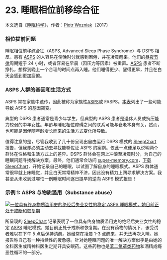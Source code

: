 # 23. 睡眠相位前移综合征

本文选自《[睡眠科学](https://supermemo.guru/wiki/Science_of_sleep)》，作者：[Piotr Wozniak](https://supermemo.guru/wiki/Piotr_Wozniak)（2017）

### 相位提前问题

睡眠相位前移综合征（ASPS, Advanced Sleep Phase Syndrome）与 DSPS 相反。患有 [ASPS](https://supermemo.guru/wiki/Good_sleep,_good_learning,_good_life:_Glossary#ASPS) 的人容易在傍晚时分就感到困倦，并在凌晨醒来。他们的[昼夜节律](https://supermemo.guru/wiki/Good_sleep,_good_learning,_good_life:_Glossary#circadian_sleep_component)周期短于 24 小时，或者容易在早晨（因压力等因素）被重置。[ASPS](https://supermemo.guru/wiki/Good_sleep,_good_learning,_good_life:_Glossary#ASPS) 患者不断挣扎，想撑到晚上一个合理的时间点再入睡。他们睡得更少、醒得更早，并且在白天会感到更加疲倦。

### ASPS 人群的基因和生活方式

ASPS 常在家族中遗传，因此被称为家族性[ASPS](https://supermemo.guru/wiki/Good_sleep,_good_learning,_good_life:_Glossary#ASPS)或 FASPS。[本表](http://physrev.physiology.org/content/90/3/1063/T5.expansion.html)列出了一些可能导致 ASPS 的基因突变。

典型的 DSPS 患者通常是青少年学生，但典型的 ASPS 患者是退休人员或抗压能力较弱的中年女性。年龄与睡眠相位障碍之间的联系可能与衰老本身有关，然而，也可能是因伴随年龄增长而来的生活方式变化所导致。

值得注意的是，尽管我收到了几十份呈现出自由运行 DSPS 模式的 [SleepChart](https://supermemo.guru/wiki/Good_sleep,_good_learning,_good_life:_Glossary#SleepChart) 报告，但我却必须主动去寻找能够佐证 ASPS 的案例。仅此一点便足以说明两个群体在性格和生活方式上的差异。DSPS 群体会在网上冲浪至凌晨时分，为自己的睡眠问题寻找解决方案。最终，他们通常会访问 [super-memory.com](http://super-memory.com/)，[下载 SleepChart](http://www.super-memory.com/articles/sleepchart.htm)，开始记录自己的睡眠，以试图了解自身的睡眠模式。ASPS 群体通常很早就上床睡觉，并且白天常常精神不济，因此没有精力上网寻求解决方案。我甚至从未收到过哪怕一例睡眠时间逐日提早的逆向 ASPS 模式报告！

### 示例 1: ASPS 与物质滥用（Substance abuse）

[![一位具有终身物质滥用史的绝经后失业女性的稳定 ASPS 睡眠模式，她目前正处于戒断和恢复期](https://supermemo.guru/images/thumb/f/f0/ASPS_substance_abuse_%28sleep_timeline%29.jpg/800px-ASPS_substance_abuse_%28sleep_timeline%29.jpg)](https://supermemo.guru/wiki/File:ASPS_substance_abuse_(sleep_timeline).jpg)

所呈现的 [SleepChart](https://supermemo.guru/wiki/Good_sleep,_good_learning,_good_life:_Glossary#SleepChart) 记录表明了一位具有终身物质滥用史的绝经后失业女性的稳定 [ASPS](https://supermemo.guru/wiki/Good_sleep,_good_learning,_good_life:_Glossary#ASPS) 睡眠模式，她目前正处于戒断和恢复期。在没有药物的情况下，该受试者难以在下午 5 点后保持清醒。她经常在凌晨 1-3 点醒来，并无法再次入睡。她报告称自己有一种持续性的疲惫感。针对她睡眠问题的唯一解决方案似乎是由她的全科医生或精神科医生定期开具安眠药。这些药物也是[苯二氮䓬类药物](http://en.wikipedia.org/wiki/Benzodiazepines)和酒精成瘾恶性循环的一部分。